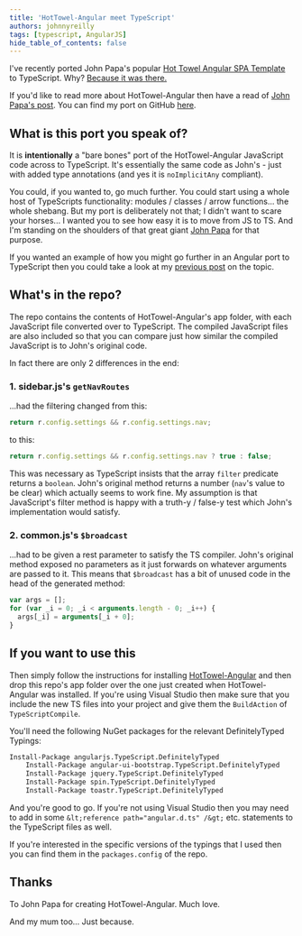 ```yaml
---
title: 'HotTowel-Angular meet TypeScript'
authors: johnnyreilly
tags: [typescript, AngularJS]
hide_table_of_contents: false
---
```


I've recently ported John Papa's popular [Hot Towel Angular SPA Template](https://github.com/johnpapa/HotTowel-Angular) to TypeScript. Why? [Because it was there.](http://en.wikipedia.org/wiki/George_Mallory)

If you'd like to read more about HotTowel-Angular then have a read of [John Papa's post](http://www.johnpapa.net/hot-towel-angular/). You can find my port on GitHub [here](https://github.com/johnnyreilly/HotTowel-Angular-TypeScript).

## What is this port you speak of?

It is **intentionally** a "bare bones" port of the HotTowel-Angular JavaScript code across to TypeScript. It's essentially the same code as John's - just with added type annotations (and yes it is `noImplicitAny` compliant).

You could, if you wanted to, go much further. You could start using a whole host of TypeScripts functionality: modules / classes / arrow functions... the whole shebang. But my port is deliberately not that; I didn't want to scare your horses... I wanted you to see how easy it is to move from JS to TS. And I'm standing on the shoulders of that great giant [John Papa](https://twitter.com/john_papa) for that purpose.

If you wanted an example of how you might go further in an Angular port to TypeScript then you could take a look at my [previous post](../2014-06-01-migrating-from-angularjs-to-angularts/index.md) on the topic.

## What's in the repo?

The repo contains the contents of HotTowel-Angular's app folder, with each JavaScript file converted over to TypeScript. The compiled JavaScript files are also included so that you can compare just how similar the compiled JavaScript is to John's original code.

In fact there are only 2 differences in the end:

### 1\. sidebar.js's `getNavRoutes`

...had the filtering changed from this:

```ts
return r.config.settings && r.config.settings.nav;
```

to this:

```ts
return r.config.settings && r.config.settings.nav ? true : false;
```

This was necessary as TypeScript insists that the array `filter` predicate returns a `boolean`. John's original method returns a number (`nav`'s value to be clear) which actually seems to work fine. My assumption is that JavaScript's filter method is happy with a truth-y / false-y test which John's implementation would satisfy.

### 2\. common.js's `$broadcast`

...had to be given a rest parameter to satisfy the TS compiler. John's original method exposed no parameters as it just forwards on whatever arguments are passed to it. This means that `$broadcast` has a bit of unused code in the head of the generated method:

```js
var args = [];
for (var _i = 0; _i < arguments.length - 0; _i++) {
  args[_i] = arguments[_i + 0];
}
```

## If you want to use this

Then simply follow the instructions for installing [HotTowel-Angular](https://github.com/johnpapa/HotTowel-Angular) and then drop this repo's app folder over the one just created when HotTowel-Angular was installed. If you're using Visual Studio then make sure that you include the new TS files into your project and give them the `BuildAction` of `TypeScriptCompile`.

You'll need the following NuGet packages for the relevant DefinitelyTyped Typings:

```ps
Install-Package angularjs.TypeScript.DefinitelyTyped
    Install-Package angular-ui-bootstrap.TypeScript.DefinitelyTyped
    Install-Package jquery.TypeScript.DefinitelyTyped
    Install-Package spin.TypeScript.DefinitelyTyped
    Install-Package toastr.TypeScript.DefinitelyTyped
```

And you're good to go. If you're not using Visual Studio then you may need to add in some `&lt;reference path="angular.d.ts" /&gt;` etc. statements to the TypeScript files as well.

If you're interested in the specific versions of the typings that I used then you can find them in the `packages.config` of the repo.

## Thanks

To John Papa for creating HotTowel-Angular. Much love.

And my mum too... Just because.
